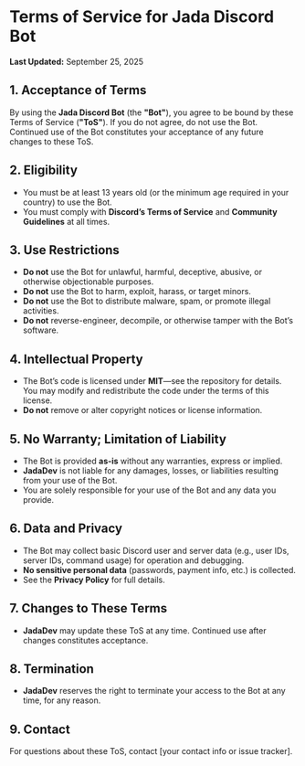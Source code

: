 # Terms of Service for Jada Discord Bot

**Last Updated:** September 25, 2025

## 1. Acceptance of Terms

By using the **Jada Discord Bot** (the **"Bot"**), you agree to be bound by these Terms of Service (**"ToS"**). If you do not agree, do not use the Bot. Continued use of the Bot constitutes your acceptance of any future changes to these ToS.

## 2. Eligibility

- You must be at least 13 years old (or the minimum age required in your country) to use the Bot.
- You must comply with **Discord’s Terms of Service** and **Community Guidelines** at all times.

## 3. Use Restrictions

- **Do not** use the Bot for unlawful, harmful, deceptive, abusive, or otherwise objectionable purposes.
- **Do not** use the Bot to harm, exploit, harass, or target minors.
- **Do not** use the Bot to distribute malware, spam, or promote illegal activities.
- **Do not** reverse-engineer, decompile, or otherwise tamper with the Bot’s software.

## 4. Intellectual Property

- The Bot’s code is licensed under **MIT**—see the repository for details. You may modify and redistribute the code under the terms of this license.
- **Do not** remove or alter copyright notices or license information.

## 5. No Warranty; Limitation of Liability

- The Bot is provided **as-is** without any warranties, express or implied.
- **JadaDev** is not liable for any damages, losses, or liabilities resulting from your use of the Bot.
- You are solely responsible for your use of the Bot and any data you provide.

## 6. Data and Privacy

- The Bot may collect basic Discord user and server data (e.g., user IDs, server IDs, command usage) for operation and debugging.
- **No sensitive personal data** (passwords, payment info, etc.) is collected.
- See the **Privacy Policy** for full details.

## 7. Changes to These Terms

- **JadaDev** may update these ToS at any time. Continued use after changes constitutes acceptance.

## 8. Termination

- **JadaDev** reserves the right to terminate your access to the Bot at any time, for any reason.

## 9. Contact

For questions about these ToS, contact [your contact info or issue tracker].
